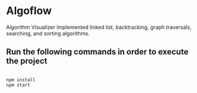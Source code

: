 # Algoflow
Algorithm Visualizer
Implemented linked list, backtracking, graph traversals, searching, and sorting algorithms.

## Run the following commands in order to execute the project
```

npm install
npm start

```
